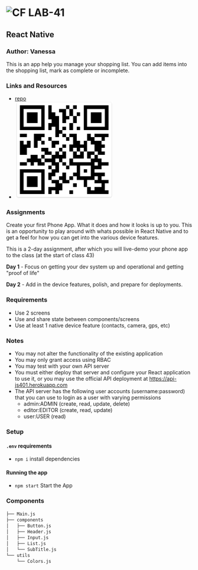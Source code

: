 ![CF](http://i.imgur.com/7v5ASc8.png) LAB-41
=================================================

## React Native 

### Author: Vanessa

This is an app help you manage your shopping list. You can add items into the shopping list, mark as complete or incomplete. 

### Links and Resources
* [repo](https://github.com/401-advanced-javascript-v/shopping-list-app)
* ![Scan the code to use the app](./code.png)


### Assignments
Create your first Phone App. What it does and how it looks is up to you. This is an opportunity to play around with whats possible in React Native and to get a feel for how you can get into the various device features.

This is a 2-day assignment, after which you will live-demo your phone app to the class (at the start of class 43)

**Day 1** - Focus on getting your dev system up and operational and getting "proof of life"

**Day 2** - Add in the device features, polish, and prepare for deployments.


### Requirements
* Use 2 screens
* Use and share state between components/screens
* Use at least 1 native device feature (contacts, camera, gps, etc)
### Notes
* You may not alter the functionality of the existing application
* You may only grant access using RBAC
* You may test with your own API server
* You must either deploy that server and configure your React application to use it, or you may use the official API deployment at https://api-js401.herokuapp.com
* The API server has the following user accounts (username:password) that you can use to login as a user with varying permissions
  * admin:ADMIN (create, read, update, delete)
  * editor:EDITOR (create, read, update)
  * user:USER (read)
  
### Setup
#### `.env` requirements
* `npm i` install dependencies

#### Running the app
* `npm start` Start the App

### Components
```
├── Main.js
├── components
│   ├── Button.js
│   ├── Header.js
│   ├── Input.js
│   ├── List.js
│   └── SubTitle.js
└── utils
    └── Colors.js
```
